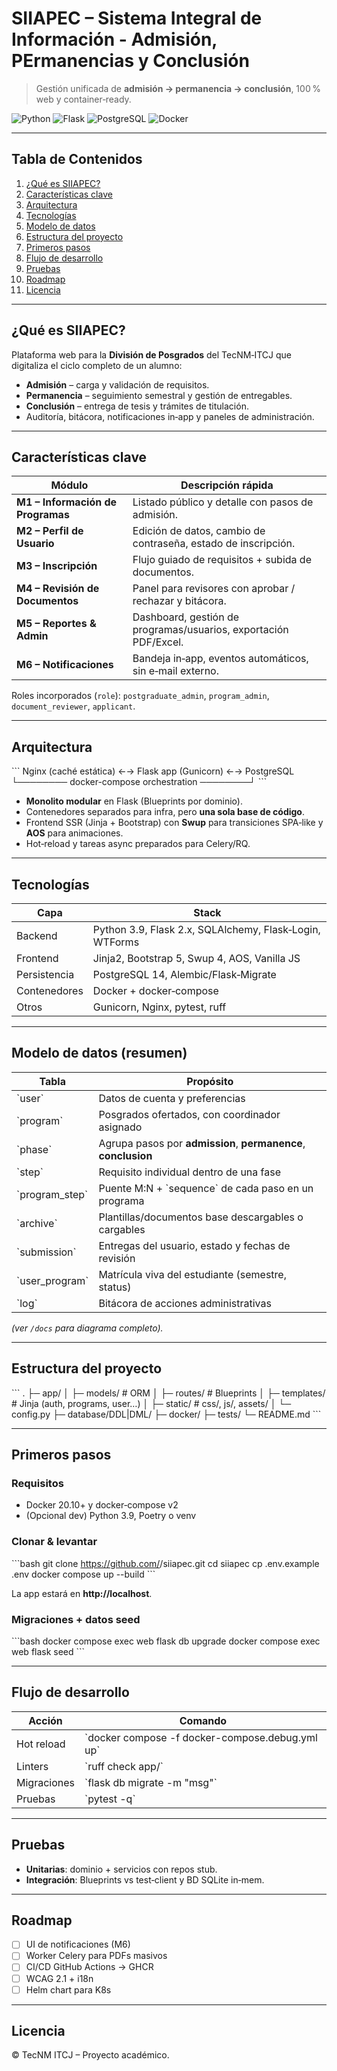 # SIIAPEC – Sistema Integral de Información - Admisión, PErmanencias y Conclusión

> Gestión unificada de **admisión → permanencia → conclusión**, 100 % web y container‑ready.

![Python](https://img.shields.io/badge/python-3.9%2B-blue)
![Flask](https://img.shields.io/badge/flask-2.x-lightgrey)
![PostgreSQL](https://img.shields.io/badge/postgresql-14-blue)
![Docker](https://img.shields.io/badge/docker-compose-blue)

---

## Tabla de Contenidos
1. [¿Qué es SIIAPEC?](#qué-es-siiapec)
2. [Características clave](#características-clave)
3. [Arquitectura](#arquitectura)
4. [Tecnologías](#tecnologías)
5. [Modelo de datos](#modelo-de-datos)
6. [Estructura del proyecto](#estructura-del-proyecto)
7. [Primeros pasos](#primeros-pasos)
8. [Flujo de desarrollo](#flujo-de-desarrollo)
9. [Pruebas](#pruebas)
10. [Roadmap](#roadmap)
11. [Licencia](#licencia)

---

## ¿Qué es SIIAPEC?
Plataforma web para la **División de Posgrados** del TecNM‑ITCJ que digitaliza el ciclo completo de un alumno:

* **Admisión** – carga y validación de requisitos.  
* **Permanencia** – seguimiento semestral y gestión de entregables.  
* **Conclusión** – entrega de tesis y trámites de titulación.  
* Auditoría, bitácora, notificaciones in‑app y paneles de administración.

---

## Características clave
| Módulo | Descripción rápida |
|--------|-------------------|
| **M1 – Información de Programas** | Listado público y detalle con pasos de admisión. |
| **M2 – Perfil de Usuario** | Edición de datos, cambio de contraseña, estado de inscripción. |
| **M3 – Inscripción** | Flujo guiado de requisitos + subida de documentos. |
| **M4 – Revisión de Documentos** | Panel para revisores con aprobar / rechazar y bitácora. |
| **M5 – Reportes & Admin** | Dashboard, gestión de programas/usuarios, exportación PDF/Excel. |
| **M6 – Notificaciones** | Bandeja in‑app, eventos automáticos, sin e‑mail externo. |

Roles incorporados (`role`): `postgraduate_admin`, `program_admin`, `document_reviewer`, `applicant`.

---

## Arquitectura
\`\`\`
Nginx (caché estática)  ←→  Flask app (Gunicorn)  ←→  PostgreSQL
└──────── docker-compose orchestration ────────┘
\`\`\`

* **Monolito modular** en Flask (Blueprints por dominio).  
* Contenedores separados para infra, pero **una sola base de código**.  
* Frontend SSR (Jinja + Bootstrap) con **Swup** para transiciones SPA‑like y **AOS** para animaciones.  
* Hot‑reload y tareas async preparados para Celery/RQ.

---

## Tecnologías
| Capa | Stack |
|------|-------|
| Backend | Python 3.9, Flask 2.x, SQLAlchemy, Flask‑Login, WTForms |
| Frontend | Jinja2, Bootstrap 5, Swup 4, AOS, Vanilla JS |
| Persistencia | PostgreSQL 14, Alembic/Flask‑Migrate |
| Contenedores | Docker + docker‑compose |
| Otros | Gunicorn, Nginx, pytest, ruff |

---

## Modelo de datos (resumen)
Tabla | Propósito
------|----------
\`user\` | Datos de cuenta y preferencias
\`program\` | Posgrados ofertados, con coordinador asignado
\`phase\` | Agrupa pasos por **admission**, **permanence**, **conclusion**
\`step\` | Requisito individual dentro de una fase
\`program_step\` | Puente M:N + \`sequence\` de cada paso en un programa
\`archive\` | Plantillas/documentos base descargables o cargables
\`submission\` | Entregas del usuario, estado y fechas de revisión
\`user_program\` | Matrícula viva del estudiante (semestre, status)
\`log\` | Bitácora de acciones administrativas

*(ver `/docs` para diagrama completo).*

---

## Estructura del proyecto
\`\`\`
.
├─ app/
│  ├─ models/           # ORM
│  ├─ routes/           # Blueprints
│  ├─ templates/        # Jinja (auth, programs, user…)
│  ├─ static/           # css/, js/, assets/
│  └─ config.py
├─ database/DDL|DML/
├─ docker/
├─ tests/
└─ README.md
\`\`\`

---

## Primeros pasos
### Requisitos
* Docker 20.10+ y docker‑compose v2  
* (Opcional dev) Python 3.9, Poetry o venv

### Clonar & levantar
\`\`\`bash
git clone https://github.com/<tu-org>/siiapec.git
cd siiapec
cp .env.example .env
docker compose up --build
\`\`\`

La app estará en **http://localhost**.

### Migraciones + datos seed
\`\`\`bash
docker compose exec web flask db upgrade
docker compose exec web flask seed
\`\`\`

---

## Flujo de desarrollo
| Acción | Comando |
|--------|---------|
| Hot reload | \`docker compose -f docker-compose.debug.yml up\` |
| Linters | \`ruff check app/\` |
| Migraciones | \`flask db migrate -m "msg"\` |
| Pruebas | \`pytest -q\` |

---

## Pruebas
* **Unitarias**: dominio + servicios con repos stub.  
* **Integración**: Blueprints vs test‑client y BD SQLite in‑mem.

---

## Roadmap
- [ ] UI de notificaciones (M6)
- [ ] Worker Celery para PDFs masivos
- [ ] CI/CD GitHub Actions → GHCR
- [ ] WCAG 2.1 + i18n
- [ ] Helm chart para K8s

---

## Licencia
© TecNM ITCJ – Proyecto académico.
